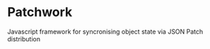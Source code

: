 Patchwork
=========

Javascript framework for syncronising object state via JSON Patch distribution
